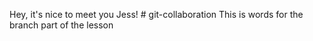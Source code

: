 Hey, it's nice to meet you Jess! # git-collaboration
This is words for the branch part of the lesson